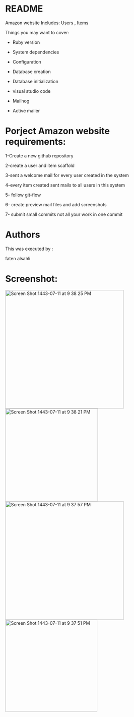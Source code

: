 # README

Amazon website Includes: Users , Items

Things you may want to cover:

* Ruby version

* System dependencies

* Configuration

* Database creation

* Database initialization

* visual studio code

* Mailhog

* Active mailer




# Porject Amazon website  requirements:

1-Create a new github repository 

2-create a user and item scaffold

3-sent a welcome mail for every user created in the system

4-every item created sent mails to all users in this system

5- follow git-flow 

6- create preview mail files and add screenshots

7- submit small commits not all your work in one commit 


# Authors
This was executed by :

faten alsahli


# Screenshot:
<img width="376" alt="Screen Shot 1443-07-11 at 9 38 25 PM" src="https://user-images.githubusercontent.com/97634511/153724063-ebd51ae6-39ef-4e0d-826d-df85209dabc3.png">
<img width="294" alt="Screen Shot 1443-07-11 at 9 38 21 PM" src="https://user-images.githubusercontent.com/97634511/153724066-645617d5-421e-464c-a7e1-c66d6464fbd6.png">
<img width="376" alt="Screen Shot 1443-07-11 at 9 37 57 PM" src="https://user-images.githubusercontent.com/97634511/153724068-77bde805-bff4-418f-b559-b6ec999894ec.png">
<img width="292" alt="Screen Shot 1443-07-11 at 9 37 51 PM" src="https://user-images.githubusercontent.com/97634511/153724069-ef6968a3-0746-45dc-bd2b-b5aa7e9b9af6.png">




